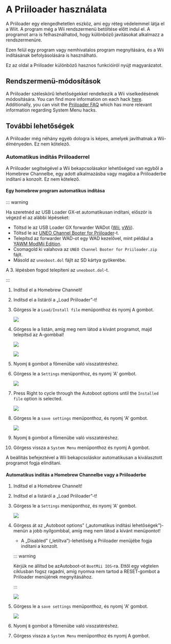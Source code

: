 # A Priiloader használata

A Priiloader egy elengedhetetlen eszköz, ami egy réteg védelemmel látja el a Wiit. A program még a Wii rendszermenü betöltése előtt indul el. A programot arra is felhasználhatod, hogy különböző javításokat alkalmazz a rendszermenüre.

Ezen felül egy program vagy nemhivatalos program megnyitására, és a Wii indításának befolyásolására is használható.

Ez az oldal a Priiloader különböző hasznos funkcióiról nyújt magyarázatot.

## Rendszermenü-módosítások

A Priiloader széleskörű lehetőségekkel rendelkezik a Wii viselkedésének módosítására. You can find more information on each hack [here](https://dacotaco.github.io/priiloader/docs/HACKSLIST.html). Additionally, you can visit the [Priiloader FAQ](https://dacotaco.github.io/priiloader/docs/FAQ.html) which has more relevant information regarding System Menu hacks.

## További lehetőségek

A Priiloader még néhány egyéb dologra is képes, amelyek javíthatnak a Wii-élményeden. Ez nem kötelező.

### Automatikus indítás Priiloaderrel

A Priiloader segítségével a Wii bekapcsolásakor lehetőséged van egyből a Homebrew Channelbe, egy adott alkalmazásba vagy magába a Priiloaderbe indítani a konzolt. Ez nem kötelező.

#### Egy homebrew program automatikus indítása

::: warning

Ha szeretnéd az USB Loader GX-et automatikusan indítani, először is végezd el az alábbi lépéseket:

- Töltsd le az USB Loader GX forwarder WADot ([Wii](https://github.com/wiidev/usbloadergx/raw/updates/USBLoaderGX_forwarder%5BUNEO%5D_Wii.wad), [vWii](https://github.com/wiidev/usbloadergx/raw/updates/USBLoaderGX_forwarder%5BUNEO%5D_vWii.wad)).
- Töltsd le az [UNEO Channel Booter for Priiloader](https://sourceforge.net/projects/usbloadergx/files/Releases/Forwarders%20dols/UNEO%20Channel%20Booter%20for%20Priiloader.zip/download)-t.
- Telepítsd az forwarder WAD-ot egy WAD kezelővel, mint például a [YAWM ModMii Edition](yawmme).
- Csomagold ki valahova az `UNEO Channel Booter for Priiloader.zip` fájlt.
- Másold az `uneoboot.dol` fájlt az SD kártya gyökerébe.

A 3. lépésben fogod telepíteni az `uneoboot.dol`-t.

:::

1. Indítsd el a Homebrew Channelt!

2. Indítsd el a listáról a „Load Priiloader”-t!

3. Görgess le a `Load/Install file` menüponthoz és nyomj A gombot.

   ![](/images/priiloader/menu_install_file.png)

4. Görgess le a listán, amíg meg nem látod a kívánt programot, majd telepítsd az A-gombbal!

   ![](/images/priiloader/installing_file.png)

   ![](/images/priiloader/installing_file_ok.png)

5. Nyomj `B` gombot a főmenübe való visszatéréshez.

6. Görgess le a `Settings` menüponthoz, és nyomj 'A' gombot.

   ![](/images/priiloader/menu_settings.png)

7. Press Right to cycle through the Autoboot options until the `Installed file` option is selected.

   ![](/images/priiloader/autoboot_installed_file.png)

8. Görgess le a `save settings` menüponthoz, és nyomj 'A' gombot.

   ![](/images/priiloader/settings_save.png)

9. Nyomj `B` gombot a főmenübe való visszatéréshez.

10. Görgess vissza a `System Menu` menüponthoz és nyomj A gombot.

A beállítás befejeztével a Wii bekapcsoláskor automatikusan a kiválasztott programot fogja elindítani.

#### Automatikus indítás a Homebrew Channelbe vagy a Priiloaderbe

1. Indítsd el a Homebrew Channelt!

2. Indítsd el a listáról a „Load Priiloader”-t!

3. Görgess le a `Settings` menüponthoz, és nyomj 'A' gombot.

   ![](/images/priiloader/menu_settings.png)

4. Görgess át az „Autoboot options” („automatikus indítási lehetőségek”)-menün a jobb nyílgombbal, amíg meg nem látod a kívánt menüpontot!

   - A „Disabled” („letiltva”)-lehetőség a Priiloader menüjébe fogja indítani a konzolt.

   ::: warning

   Kérjük ne állítsd be azAutoboot-ot `BootMii IOS`-ra. Ettől egy végtelen ciklusban fogsz ragadni, amíg nyomva nem tartod a RESET-gombot a Priiloader menüjének megnyitásához.

   :::

   ![](/images/priiloader/autoboot_disabled.png)

5. Görgess le a `save settings` menüponthoz, és nyomj 'A' gombot.

   ![](/images/priiloader/settings_save.png)

6. Nyomj `B` gombot a főmenübe való visszatéréshez.

7. Görgess vissza a `System Menu` menüponthoz és nyomj A gombot.
